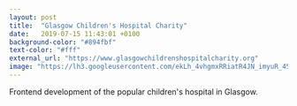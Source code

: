 ```yaml
---
layout: post
title:  "Glasgow Children's Hospital Charity"
date:   2019-07-15 11:43:01 +0100
background-color: "#894fbf"
text-color: "#fff"
external_url: "https://www.glasgowchildrenshospitalcharity.org"
image: "https://lh3.googleusercontent.com/ekLh_4vhgmxRRiatR4JN_imyuR_45S3CvyTDXV2Pdzht1AyyBMV2JhD57Al2jH7v4gRdam8b2tkT06b4uv50wYFl5ZdMZNNebLYkZyeIELC95TbtxZdKwSsCqnywrYd7WAZdUdpk94S7N450fcVBv6cioyn7k3Rd9860p1akpmIu4Qq3vNLNElKnXr563PoHGzmTjKAcr5imOJSI0B63RIgfOJ__rnVrV4WZlkLNnWakLiIA3wpRsHFQgHseJmEtVxjzHgEnIIv3L3M_Faih8MhTYyctfz9HuJAkb5TFkUe039WKtJEgLDUtNVwU2STJwhX_L8wv8uevmKO4QsXzlAPt107Oi630O-oQHg5QjZ5DB-D6YZA6JSETLcfw8jR6DsMGHm34eYwN89mCVttJzXx5teWoM_VhvU5Jd2HtmmPscbj1Ub6kSqwmuzIxCMc6vmnh2KSYyEq-r31Vif32olb9AkcqcZ4uFLzM3U-8-ICQPtbC3dLWAPVizcT4F0IAlfjlizcobvZ0rEdCZhDii9qT96NsKdyzOCq_i_4m77oPjGCO85WgbEAAH2-98FE-7-15E_vzKqSi0MpZxavnF_CNnUj5c8w4-jpmGk3lPGmzWMmqbiIZHDscZfVo3Sz2YA8w5LsEKVB5qRx1PF4yQIN8Yswglt7BC-g1aCWruwmIRYOSPNn_NEy_cyuRRwItcN_J9c0NjiNifup5vyvCRDqsLQ=s581-no"
---
```

Frontend development of the popular children's hospital in Glasgow.